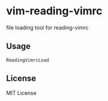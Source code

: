 # vim-reading-vimrc
file loading tool for reading-vimrc

## Usage
```
ReadingVimrcLoad
```

## License
MIT License
